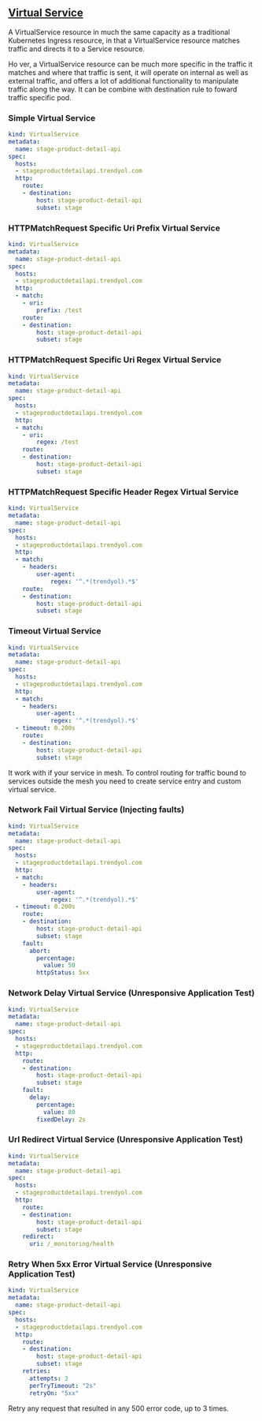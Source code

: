 ## <u> Virtual Service </u>

A VirtualService resource in much the same capacity as a traditional Kubernetes Ingress resource, in that a VirtualService resource matches traffic and directs it to a Service resource.

Ho  ver, a VirtualService resource can be much more specific in the traffic it matches and where that traffic is sent, it will operate on internal as well as external traffic, and offers a lot of additional functionality to manipulate traffic along the way. It can be combine with destination rule to foward traffic specific pod.

### Simple Virtual Service

```yml
kind: VirtualService
metadata:
  name: stage-product-detail-api
spec:
  hosts:
  - stageproductdetailapi.trendyol.com
  http:
    route:
    - destination:
        host: stage-product-detail-api
        subset: stage
``` 

### HTTPMatchRequest Specific Uri Prefix Virtual Service

```yml
kind: VirtualService
metadata:
  name: stage-product-detail-api
spec:
  hosts:
  - stageproductdetailapi.trendyol.com
  http:
  - match:
    - uri:
        prefix: /test
    route:
    - destination:
        host: stage-product-detail-api
        subset: stage

``` 

### HTTPMatchRequest Specific Uri Regex Virtual Service

```yml
kind: VirtualService
metadata:
  name: stage-product-detail-api
spec:
  hosts:
  - stageproductdetailapi.trendyol.com
  http:
  - match:
    - uri:
        regex: /test
    route:
    - destination:
        host: stage-product-detail-api
        subset: stage

``` 

### HTTPMatchRequest Specific Header Regex Virtual Service

```yml
kind: VirtualService
metadata:
  name: stage-product-detail-api
spec:
  hosts:
  - stageproductdetailapi.trendyol.com
  http:
  - match:
    - headers:
        user-agent: 
            regex: '^.*(trendyol).*$'
    route:
    - destination:
        host: stage-product-detail-api
        subset: stage

``` 

### Timeout Virtual Service

```yml
kind: VirtualService
metadata:
  name: stage-product-detail-api
spec:
  hosts:
  - stageproductdetailapi.trendyol.com
  http:
  - match:
    - headers:
        user-agent: 
            regex: '^.*(trendyol).*$'
  - timeout: 0.200s
    route:
    - destination:
        host: stage-product-detail-api
        subset: stage
``` 

It work with if your service in mesh. To control routing for traffic bound to services outside the mesh you need to create service entry and custom virtual service.

### Network Fail Virtual Service (Injecting faults)

```yml
kind: VirtualService
metadata:
  name: stage-product-detail-api
spec:
  hosts:
  - stageproductdetailapi.trendyol.com
  http:
  - match:
    - headers:
        user-agent: 
            regex: '^.*(trendyol).*$'
  - timeout: 0.200s
    route:
    - destination:
        host: stage-product-detail-api
        subset: stage
    fault:
      abort:
        percentage:
          value: 50
        httpStatus: 5xx
``` 

### Network Delay Virtual Service (Unresponsive Application Test)

```yml
kind: VirtualService
metadata:
  name: stage-product-detail-api
spec:
  hosts:
  - stageproductdetailapi.trendyol.com
  http:
    route:
    - destination:
        host: stage-product-detail-api
        subset: stage
    fault:
      delay:
        percentage:
          value: 80
        fixedDelay: 2s  
``` 

### Url Redirect Virtual Service (Unresponsive Application Test)

```yml
kind: VirtualService
metadata:
  name: stage-product-detail-api
spec:
  hosts:
  - stageproductdetailapi.trendyol.com
  http:
    route:
    - destination:
        host: stage-product-detail-api
        subset: stage
    redirect:
      uri: /_monitoring/health
``` 

### Retry When 5xx Error Virtual Service (Unresponsive Application Test)

```yml
kind: VirtualService
metadata:
  name: stage-product-detail-api
spec:
  hosts:
  - stageproductdetailapi.trendyol.com
  http:
    route:
    - destination:
        host: stage-product-detail-api
        subset: stage
    retries:
      attempts: 3
      perTryTimeout: "2s"
      retryOn: "5xx"
``` 
Retry any request that resulted in any 500 error code, up to 3 times.